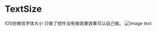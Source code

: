 # TextSize
IOS仿微信字体大小
只做了控件没有做效果效果可以自己做。
![Image text](https://ss1.bdstatic.com/70cFuXSh_Q1YnxGkpoWK1HF6hhy/it/u=1488598967,681368208&fm=27&gp=0.jpg)
